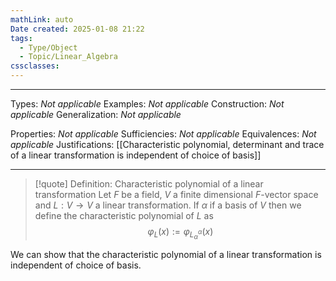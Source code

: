```yaml
---
mathLink: auto
Date created: 2025-01-08 21:22
tags:
  - Type/Object
  - Topic/Linear_Algebra
cssclasses:
---
```

---  

Types: _Not applicable_
Examples: _Not applicable_
Construction: _Not applicable_
Generalization: _Not applicable_

Properties: _Not applicable_
Sufficiencies: _Not applicable_
Equivalences: _Not applicable_
Justifications: [[Characteristic polynomial, determinant and trace of a linear transformation is independent of choice of basis]]

---

> [!quote] Definition: Characteristic polynomial of a linear transformation
> Let $F$ be a field, $V$ a finite dimensional $F$-vector space and $L:V \to V$ a linear transformation. If $\alpha$ if a basis of $V$ then we define the characteristic polynomial of $L$ as $$ \varphi_{L}(x):=\varphi_{L^{\alpha}_{\alpha}}(x) $$

We can show that the characteristic polynomial of a linear transformation is independent of choice of basis.

